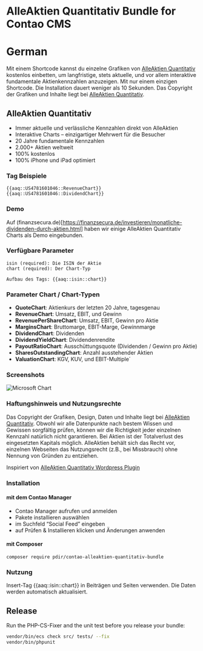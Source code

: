 # AlleAktien Quantitativ Bundle for Contao CMS

# German

Mit einem Shortcode kannst du einzelne Grafiken von [AlleAktien Quantitativ](https://www.alleaktien.de/quantitativ) kostenlos einbetten, um langfristige, stets aktuelle, und vor allem interaktive fundamentale Aktienkennzahlen anzuzeigen. Mit nur einem einzigen Shortcode. Die Installation dauert weniger als 10 Sekunden.
Das Copyright der Grafiken und Inhalte liegt bei [AlleAktien Quantitativ](https://www.alleaktien.de/quantitativ).

## AlleAktien Quantitativ

* Immer aktuelle und verlässliche Kennzahlen direkt von AlleAktien
* Interaktive Charts – einzigartiger Mehrwert für die Besucher
* 20 Jahre fundamentale Kennzahlen
* 2.000+ Aktien weltweit
* 100% kostenlos
* 100% iPhone und iPad optimiert

### Tag Beispiele

```
{{aaq::US4781601046::RevenueChart}}
{{aaq::US4781601046::DividendChart}}
```

### Demo

Auf (finanzsecura.de)[https://finanzsecura.de/investieren/monatliche-dividenden-durch-aktien.html] haben wir einige AlleAktien Quantitativ Charts als Demo eingebunden.

### Verfügbare Parameter

```
isin (required): Die ISIN der Aktie
chart (required): Der Chart-Typ

Aufbau des Tags: {{aaq::isin::chart}}
```

### Parameter Chart / Chart-Typen

* **QuoteChart**: Aktienkurs der letzten 20 Jahre, tagesgenau
* **RevenueChart**: Umsatz, EBIT, und Gewinn
* **RevenuePerShareChart**: Umsatz, EBIT, Gewinn pro Aktie
* **MarginsChart**: Bruttomarge, EBIT-Marge, Gewinnmarge
* **DividendChart**: Dividenden
* **DividendYieldChart**: Dividendenrendite
* **PayoutRatioChart**: Ausschüttungsquote (Dividenden / Gewinn pro Aktie)
* **SharesOutstandingChart**: Anzahl ausstehender Aktien
* **ValuationChart**: KGV, KUV, und EBIT-Multiple´



### Screenshots

![Microsoft Chart](https://ps.w.org/alleaktien-quantitativ/assets/screenshot-1.png?rev=2446231)

### Haftungshinweis und Nutzungsrechte

Das Copyright der Grafiken, Design, Daten und Inhalte liegt bei [AlleAktien Quantitativ](https://www.alleaktien.de/quantitativ). Obwohl wir alle Datenpunkte nach bestem Wissen und Gewissen sorgfältig prüfen, können wir die Richtigkeit jeder einzelnen Kennzahl natürlich nicht garantieren. Bei Aktien ist der Totalverlust des eingesetzten Kapitals möglich. AlleAktien behält sich das Recht vor, einzelnen Webseiten das Nutzungsrecht (z.B., bei Missbrauch) ohne Nennung von Gründen zu entziehen.

Inspiriert von [AlleAktien Quantitativ Wordpress Plugin](https://wordpress.org/plugins/alleaktien-quantitativ/)

### Installation

#### mit dem Contao Manager

* Contao Manager aufrufen und anmelden  
* Pakete installieren auswählen  
* im Suchfeld “Social Feed” eingeben  
* auf Prüfen & Installieren klicken und Änderungen anwenden  


#### mit Composer

    composer require pdir/contao-alleaktien-quantitativ-bundle

### Nutzung

Insert-Tag {{aaq::isin::chart}} in Beiträgen und Seiten verwenden. Die Daten werden automatisch aktualisiert.

## Release

Run the PHP-CS-Fixer and the unit test before you release your bundle:

```bash
vendor/bin/ecs check src/ tests/ --fix
vendor/bin/phpunit
```
